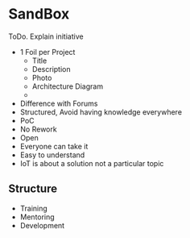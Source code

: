SandBox
==

ToDo. Explain initiative

- 1 Foil per Project
  - Title
  - Description
  - Photo
  - Architecture Diagram
  - 
- Difference with Forums
- Structured, Avoid having knowledge everywhere
- PoC
- No Rework
- Open
- Everyone can take it
- Easy to understand
- IoT is about a solution not a particular topic

## Structure

- Training
- Mentoring
- Development

